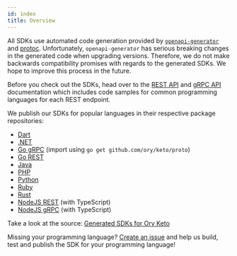 ```yaml
---
id: index
title: Overview
---
```


All SDKs use automated code generation provided by
[`openapi-generator`](https://github.com/OpenAPITools/openapi-generator) and
[protoc](https://github.com/protocolbuffers/protobuf). Unfortunately,
`openapi-generator` has serious breaking changes in the generated code when
upgrading versions. Therefore, we do not make backwards compatibility promises
with regards to the generated SDKs. We hope to improve this process in the
future.

Before you check out the SDKs, head over to the
[REST API](../reference/rest-api.mdx) and [gRPC API](../reference/proto-api.mdx)
documentation which includes code samples for common programming languages for
each REST endpoint.

We publish our SDKs for popular languages in their respective package
repositories:

- [Dart](https://pub.dev/packages/ory_keto_client)
- [.NET](https://www.nuget.org/packages/Ory.Keto.Client/)
- [Go gRPC](https://github.com/ory/keto/blob/master/proto/go.mod) (import using
  `go get github.com/ory/keto/proto`)
- [Go REST](https://github.com/ory/keto-client-go)
- [Java](https://search.maven.org/artifact/sh.ory.keto/keto-client)
- [PHP](https://packagist.org/packages/ory/keto-client)
- [Python](https://pypi.org/project/ory-keto-client/)
- [Ruby](https://rubygems.org/gems/ory-keto-client)
- [Rust](https://crates.io/crates/ory-keto-client)
- [NodeJS REST](https://www.npmjs.com/package/@ory/keto-client) (with
  TypeScript)
- [NodeJS gRPC](https://www.npmjs.com/package/@ory/keto-grpc-client) (with
  TypeScript)

Take a look at the source:
[Generated SDKs for Ory Keto](https://github.com/ory/sdk/tree/master/clients/keto/)

Missing your programming language?
[Create an issue](https://github.com/ory/keto/issues) and help us build, test
and publish the SDK for your programming language!
